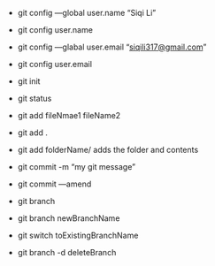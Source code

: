 - git config —global user.name “Siqi Li”
- git config user.name
- git config —glabal user.email “siqili317@gmail.com”
- git config user.email


- git init
- git status
- git add fileNmae1 fileName2
- git add .
- git add folderName/ adds the folder and contents
- git commit -m “my git message”
- git commit —amend
- git branch
- git branch newBranchName
- git switch toExistingBranchName
- git branch -d deleteBranch
